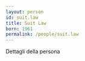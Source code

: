 ```yaml
---
layout: person
id: suit.law
title: Suit Law
born: 1961
permalink: /people/suit.law
---
```


Dettagli della persona 